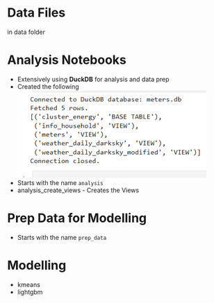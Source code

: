 # Data Files     
in data folder            

# Analysis Notebooks           

* Extensively using **DuckDB** for analysis and data prep   
* Created the following                 
  ![alt text](image.png)     
* Starts with the name `analysis`             
* analysis_create_views - Creates the Views           
  
# Prep Data for Modelling         
         
* Starts with the name `prep_data`  

# Modelling       

* kmeans         
* lightgbm          